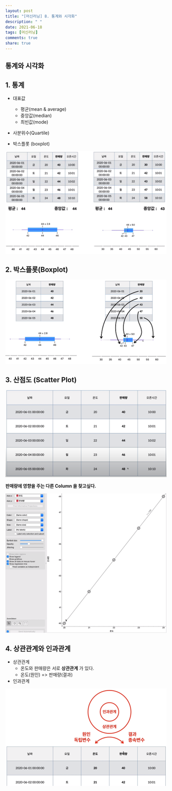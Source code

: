 ```yaml
---
layout: post
title: "[머신러닝] 8. 통계와 시각화"
description: " "
date: 2021-06-18
tags: [머신러닝]
comments: true
share: true
---
```



## 통계와 시각화



## 1. 통계

- 대표값
  - 평균(mean & average)
  - 중앙값(median)
  - 최빈값(mode)

- 사분위수(Quartile)

- 박스플롯 (boxplot)

![image-20200826012908511](images/image-20200826012908511.png)





## 2. 박스플롯(Boxplot)

 <img src="images/image-20200826013514094.png" alt="image-20200826013514094" style="zoom:150%;" />





## 3. 산점도 (Scatter Plot)

![image-20200826013837518](images/image-20200826013837518.png)



**판매량에 영향을 주는 다른 Column 을 찾고싶다.**

![image-20200826014237466](images/image-20200826014237466.png)





## 4. 상관관계와 인과관계

- 상관관계
  - 온도와 판매량은 서로 **상관관계** 가 있다.
  - 온도(원인) => 판매량(결과)
- 인과관계

![image-20200826014735666](images/image-20200826014735666.png)





